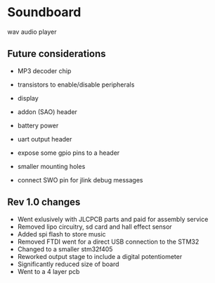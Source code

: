# Soundboard

wav audio player

## Future considerations

- MP3 decoder chip
- transistors to enable/disable peripherals
- display
- addon (SAO)  header
- battery power

- uart output header
- expose some gpio pins to a header
- smaller mounting holes
- connect SWO pin for jlink debug messages

## Rev 1.0 changes

- Went exlusively with JLCPCB parts and paid for assembly service
- Removed lipo circuitry, sd card and hall effect sensor
- Added spi flash to store music
- Removed FTDI went for a direct USB connection to the STM32
- Changed to a smaller stm32f405
- Reworked output stage to include a digital potentiometer
- Significantly reduced size of board
- Went to a 4 layer pcb
